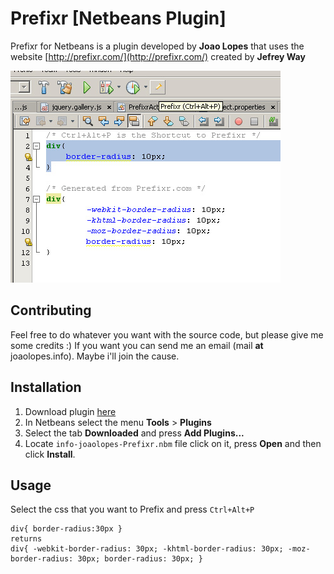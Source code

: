 Prefixr [Netbeans Plugin]
=========================

Prefixr for Netbeans is a plugin developed by **Joao Lopes** that
uses the website [http://prefixr.com/](http://prefixr.com/) created by **Jefrey Way**

![Screenshot](https://github.com/DPr00f/PrefixrNetbeansPlugin/blob/master/prefixr-screenshot.jpg)


Contributing
------------

Feel free to do whatever you want with the source code, but please give me some credits :)
If you want you can send me an email (mail **at** joaolopes.info).
Maybe i'll join the cause.


Installation
------------

1. Download plugin [here](https://github.com/DPr00f/PrefixrNetbeansPlugin/blob/master/info-joaolopes-Prefixr.nbm)
2. In Netbeans select the menu **Tools** > **Plugins**
3. Select the tab **Downloaded** and press **Add Plugins...**
4. Locate `info-joaolopes-Prefixr.nbm` file click on it, press **Open** and then click **Install**. 


Usage
-----

Select the css that you want to Prefix and press `Ctrl+Alt+P`

    div{ border-radius:30px }
    returns
    div{ -webkit-border-radius: 30px; -khtml-border-radius: 30px; -moz-border-radius: 30px; border-radius: 30px; }
